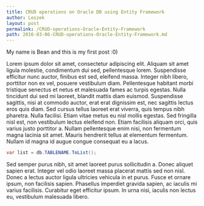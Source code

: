 ```yaml
---
title: CRUD operations on Oracle DB using Entity Framework
author: Leszek
layout: post
permalink: /CRUD-operations-Oracle-Entity-Framework
path: 2016-03-06-CRUD-operations-Oracle-Entity-Framework.md
---
```


My name is Bean and this is my first post :0)

Lorem ipsum dolor sit amet, consectetur adipiscing elit. Aliquam sit amet ligula molestie, condimentum dui sed, pellentesque lorem. Suspendisse efficitur nunc auctor, finibus est sed, eleifend massa. Integer nibh libero, porttitor non ex vel, posuere vestibulum diam. Pellentesque habitant morbi tristique senectus et netus et malesuada fames ac turpis egestas. Nulla tincidunt dui sed mi laoreet, blandit mattis diam euismod. Suspendisse sagittis, nisi at commodo auctor, erat erat dignissim est, nec sagittis lectus eros quis diam. Sed cursus tellus laoreet erat viverra, quis tempus nibh pharetra. Nulla facilisi. Etiam vitae metus eu nisl mollis egestas. Sed fringilla nisl est, non vestibulum lectus eleifend non. Etiam facilisis aliquam orci, quis varius justo porttitor a. Nullam pellentesque enim nisi, non fermentum magna lacinia sit amet. Mauris hendrerit tellus at elementum fermentum. Nullam id magna id augue congue consequat eu a lacus.

``` c#
var list = db.TABLENAME.ToList();
```

Sed semper purus nibh, sit amet laoreet purus sollicitudin a. Donec aliquet sapien erat. Integer vel odio laoreet massa placerat mattis sed non nisl. Donec a lectus auctor ligula ultricies vehicula in et purus. Fusce et ornare ipsum, non facilisis sapien. Phasellus imperdiet gravida sapien, ac iaculis mi varius facilisis. Curabitur eget efficitur ipsum. In urna nisi, iaculis non lectus eu, vestibulum malesuada libero.